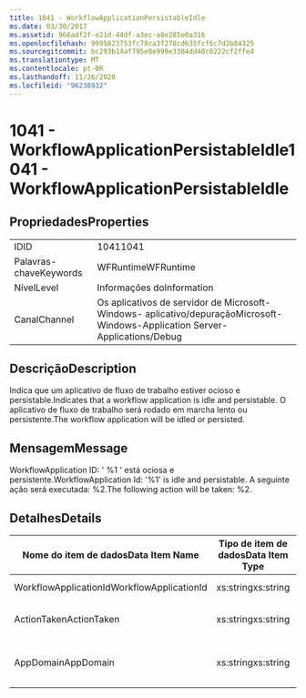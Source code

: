 ```yaml
---
title: 1041 - WorkflowApplicationPersistableIdle
ms.date: 03/30/2017
ms.assetid: 966adf2f-e21d-44df-a3ec-a8e285e0a316
ms.openlocfilehash: 9995823753fc78ca3f278cd635fcf6c7d2b84325
ms.sourcegitcommit: bc293b14af795e0e999e3304dd40c0222cf2ffe4
ms.translationtype: MT
ms.contentlocale: pt-BR
ms.lasthandoff: 11/26/2020
ms.locfileid: "96238932"
---
```

# <a name="1041---workflowapplicationpersistableidle"></a><span data-ttu-id="e077c-102">1041 - WorkflowApplicationPersistableIdle</span><span class="sxs-lookup"><span data-stu-id="e077c-102">1041 - WorkflowApplicationPersistableIdle</span></span>

## <a name="properties"></a><span data-ttu-id="e077c-103">Propriedades</span><span class="sxs-lookup"><span data-stu-id="e077c-103">Properties</span></span>  
  
|||  
|-|-|  
|<span data-ttu-id="e077c-104">ID</span><span class="sxs-lookup"><span data-stu-id="e077c-104">ID</span></span>|<span data-ttu-id="e077c-105">1041</span><span class="sxs-lookup"><span data-stu-id="e077c-105">1041</span></span>|  
|<span data-ttu-id="e077c-106">Palavras-chave</span><span class="sxs-lookup"><span data-stu-id="e077c-106">Keywords</span></span>|<span data-ttu-id="e077c-107">WFRuntime</span><span class="sxs-lookup"><span data-stu-id="e077c-107">WFRuntime</span></span>|  
|<span data-ttu-id="e077c-108">Nível</span><span class="sxs-lookup"><span data-stu-id="e077c-108">Level</span></span>|<span data-ttu-id="e077c-109">Informações do</span><span class="sxs-lookup"><span data-stu-id="e077c-109">Information</span></span>|  
|<span data-ttu-id="e077c-110">Canal</span><span class="sxs-lookup"><span data-stu-id="e077c-110">Channel</span></span>|<span data-ttu-id="e077c-111">Os aplicativos de servidor de Microsoft-Windows- aplicativo/depuração</span><span class="sxs-lookup"><span data-stu-id="e077c-111">Microsoft-Windows-Application Server-Applications/Debug</span></span>|  
  
## <a name="description"></a><span data-ttu-id="e077c-112">Descrição</span><span class="sxs-lookup"><span data-stu-id="e077c-112">Description</span></span>  

 <span data-ttu-id="e077c-113">Indica que um aplicativo de fluxo de trabalho estiver ocioso e persistable.</span><span class="sxs-lookup"><span data-stu-id="e077c-113">Indicates that a workflow application is idle and persistable.</span></span> <span data-ttu-id="e077c-114">O aplicativo de fluxo de trabalho será rodado em marcha lento ou persistente.</span><span class="sxs-lookup"><span data-stu-id="e077c-114">The workflow application will be idled or persisted.</span></span>  
  
## <a name="message"></a><span data-ttu-id="e077c-115">Mensagem</span><span class="sxs-lookup"><span data-stu-id="e077c-115">Message</span></span>  

 <span data-ttu-id="e077c-116">WorkflowApplication ID: ' %1 ' está ociosa e persistente.</span><span class="sxs-lookup"><span data-stu-id="e077c-116">WorkflowApplication Id: '%1' is idle and persistable.</span></span>  <span data-ttu-id="e077c-117">A seguinte ação será executada: %2.</span><span class="sxs-lookup"><span data-stu-id="e077c-117">The following action will be taken: %2.</span></span>  
  
## <a name="details"></a><span data-ttu-id="e077c-118">Detalhes</span><span class="sxs-lookup"><span data-stu-id="e077c-118">Details</span></span>  
  
|<span data-ttu-id="e077c-119">Nome do item de dados</span><span class="sxs-lookup"><span data-stu-id="e077c-119">Data Item Name</span></span>|<span data-ttu-id="e077c-120">Tipo de item de dados</span><span class="sxs-lookup"><span data-stu-id="e077c-120">Data Item Type</span></span>|<span data-ttu-id="e077c-121">Descrição</span><span class="sxs-lookup"><span data-stu-id="e077c-121">Description</span></span>|  
|--------------------|--------------------|-----------------|  
|<span data-ttu-id="e077c-122">WorkflowApplicationId</span><span class="sxs-lookup"><span data-stu-id="e077c-122">WorkflowApplicationId</span></span>|<span data-ttu-id="e077c-123">xs:string</span><span class="sxs-lookup"><span data-stu-id="e077c-123">xs:string</span></span>|<span data-ttu-id="e077c-124">A identificação do aplicativo de fluxo de trabalho</span><span class="sxs-lookup"><span data-stu-id="e077c-124">The workflow application id</span></span>|  
|<span data-ttu-id="e077c-125">ActionTaken</span><span class="sxs-lookup"><span data-stu-id="e077c-125">ActionTaken</span></span>|<span data-ttu-id="e077c-126">xs:string</span><span class="sxs-lookup"><span data-stu-id="e077c-126">xs:string</span></span>|<span data-ttu-id="e077c-127">A ação a ser tomada no aplicativo de fluxo de trabalho.</span><span class="sxs-lookup"><span data-stu-id="e077c-127">The action that will be taken on the workflow application.</span></span>|  
|<span data-ttu-id="e077c-128">AppDomain</span><span class="sxs-lookup"><span data-stu-id="e077c-128">AppDomain</span></span>|<span data-ttu-id="e077c-129">xs:string</span><span class="sxs-lookup"><span data-stu-id="e077c-129">xs:string</span></span>|<span data-ttu-id="e077c-130">A cadeia de caracteres retornada por AppDomain.CurrentDomain.FriendlyName.</span><span class="sxs-lookup"><span data-stu-id="e077c-130">The string returned by AppDomain.CurrentDomain.FriendlyName.</span></span>|
